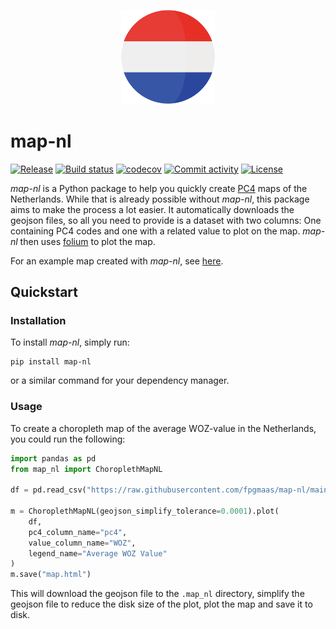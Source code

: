 <p align="center" style="margin: 30px 30px 40px 30px;">
  <img alt="map nl" height="150px" width="150px" src="https://github.com/fpgmaas/map-nl/blob/main/docs/static/nl.png?raw=true">
</p>

# map-nl

[![Release](https://img.shields.io/github/v/release/fpgmaas/map-nl)](https://img.shields.io/github/v/release/fpgmaas/map-nl)
[![Build status](https://img.shields.io/github/actions/workflow/status/fpgmaas/map-nl/main.yml?branch=main)](https://github.com/fpgmaas/map-nl/actions/workflows/main.yml?query=branch%3Amain)
[![codecov](https://codecov.io/gh/fpgmaas/map-nl/branch/main/graph/badge.svg)](https://codecov.io/gh/fpgmaas/map-nl)
[![Commit activity](https://img.shields.io/github/commit-activity/m/fpgmaas/map-nl)](https://img.shields.io/github/commit-activity/m/fpgmaas/map-nl)
[![License](https://img.shields.io/github/license/fpgmaas/map-nl)](https://img.shields.io/github/license/fpgmaas/map-nl)

_map-nl_ is a Python package to help you quickly create [PC4](https://public.opendatasoft.com/explore/dataset/georef-netherlands-postcode-pc4/table/) maps of the Netherlands. While that is already possible without _map-nl_, this package aims to make the process a lot easier. It automatically downloads the geojson files, so all you need to provide is a dataset with two columns: One containing PC4 codes and one with a related value to plot on the map. _map-nl_ then uses [folium](https://github.com/python-visualization/folium) to plot the map.

For an example map created with _map-nl_, see [here](https://fpgmaas.github.io/map-nl/static/choropleth.html).

## Quickstart

### Installation

To install _map-nl_, simply run:

```shell
pip install map-nl
```

or a similar command for your dependency manager.

### Usage

To create a choropleth map of the average WOZ-value in the Netherlands, you could run the following:

```py
import pandas as pd
from map_nl import ChoroplethMapNL

df = pd.read_csv("https://raw.githubusercontent.com/fpgmaas/map-nl/main/data/woz-pc4.csv")

m = ChoroplethMapNL(geojson_simplify_tolerance=0.0001).plot(
    df,
    pc4_column_name="pc4",
    value_column_name="WOZ",
    legend_name="Average WOZ Value"
)
m.save("map.html")
```

This will download the geojson file to the `.map_nl` directory, simplify the geojson file to reduce the disk size of the plot, plot the map and save it to disk.
